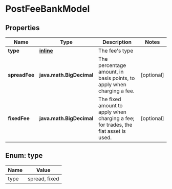 
# PostFeeBankModel

## Properties
Name | Type | Description | Notes
------------ | ------------- | ------------- | -------------
**type** | [**inline**](#Type) | The fee&#39;s type | 
**spreadFee** | **java.math.BigDecimal** | The percentage amount, in basis points, to apply when charging a fee. |  [optional]
**fixedFee** | **java.math.BigDecimal** | The fixed amount to apply when charging a fee; for trades, the fiat asset is used. |  [optional]


<a name="Type"></a>
## Enum: type
Name | Value
---- | -----
type | spread, fixed



